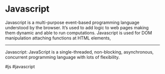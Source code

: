 # Javascript
Javascript is a multi-purpose event-based programming language understood by the browser. It’s used to add logic to web pages making them dynamic and able to run computations. Javascript is used for DOM manipulation attaching functions at HTML elements,
***
Javascript: JavaScript is a single-threaded, non-blocking, asynchronous, concurrent programming language with lots of flexibility.


#js #javascript 